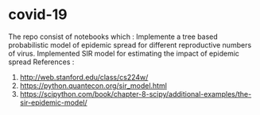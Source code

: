 # covid-19
The repo consist of notebooks which : 
Implemente a tree based probabilistic model of epidemic spread for different reproductive numbers of virus.
Implemented SIR model for estimating the impact of epidemic spread
References :
1. http://web.stanford.edu/class/cs224w/
2. https://python.quantecon.org/sir_model.html
3. https://scipython.com/book/chapter-8-scipy/additional-examples/the-sir-epidemic-model/
